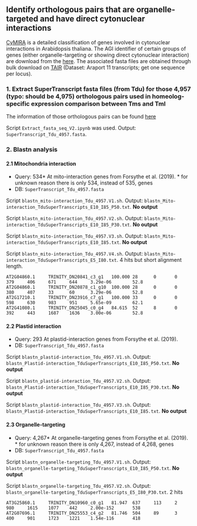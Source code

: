 ## Identify orthologous pairs that are organelle-targeted and have direct cytonuclear interactions

[CyMIRA](http://cymira.colostate.edu/) is a detailed classification of genes involved in cytonuclear interactions in Arabidopsis thaliana. The AGI identifier of certain groups of genes (either organelle-targeting or showing direct cytonuclear interaction) are download from the [here](http://cymira.colostate.edu/). The associated fasta files are obtained through bulk download on [TAIR](https://www.arabidopsis.org/tools/bulk/sequences/index.jsp) (Dataset: Araport 11 transcripts; get one sequence per locus).

### 1. Extract SuperTranscript fasta files (from Tdu) for those 4,957 (typo: should be 4,975) orthologous pairs used in homeolog-specific expression comparison between Tms and Tml

The information of those orthologous pairs can be found [here](https://github.com/GatorShan/Tragopogon-Inflorescence-RNA-seq-Analysis/tree/master/Polyploid_alignment/Homeolog-specific-expression_Tms-Tml_Compare)

Script `Extract_fasta_seq_V2.ipynb` was used. Output: `SuperTranscript_Tdu_4957.fasta`.

### 2. Blastn analysis
#### 2.1 Mitochondria interaction

  - Query: 534* At mito-interaction genes from Forsythe et al. (2019). * for unknown reason there is only 534, instead of 535, genes
  - DB: `SuperTranscript_Tdu_4957.fasta`

Script `blastn_mito-interaction_Tdu_4957.V1.sh`. Output: `blastn_Mito-interaction_TduSuperTranscripts_E10_I85_P50.txt`. **No output**

Script `blastn_mito-interaction_Tdu_4957.V2.sh`. Output: `blastn_Mito-interaction_TduSuperTranscripts_E10_I85_P30.txt`. **No output**

Script `blastn_mito-interaction_Tdu_4957.V3.sh`. Output: `blastn_Mito-interaction_TduSuperTranscripts_E10_I85.txt`. **No output**

Script `blastn_mito-interaction_Tdu_4957.V4.sh`. Output: `blastn_Mito-interaction_TduSuperTranscripts_E5_I80.txt`. 4 hits but short alignment length.
```
AT2G04860.1     TRINITY_DN20841_c3_g1   100.000 28      0       0       379     406     671     644     3.29e-06        52.8
AT2G04860.1     TRINITY_DN20878_c1_g10  100.000 28      0       0       380     407     33      60      3.29e-06        52.8
AT2G17210.1     TRINITY_DN23916_c7_g1   100.000 33      0       0       598     630     983     951     5.65e-09        62.1
AT2G41080.1     TRINITY_DN25045_c0_g4   84.615  52      8       0       392     443     1687    1636    3.00e-06        52.8
```

#### 2.2 Plastid interaction

  - Query: 293 At plastid-interaction genes from Forsythe et al. (2019).
  - DB: `SuperTranscript_Tdu_4957.fasta`

Script `blastn_plastid-interaction_Tdu_4957.V1.sh`. Output: `blastn_Plastid-interaction_TduSuperTranscripts_E10_I85_P50.txt`. **No output**

Script `blastn_plastid-interaction_Tdu_4957.V2.sh`. Output: `blastn_Plastid-interaction_TduSuperTranscripts_E10_I85_P30.txt`. **No output**

Script `blastn_plastid-interaction_Tdu_4957.V3.sh`. Output: `blastn_Plastid-interaction_TduSuperTranscripts_E10_I85.txt`. **No output**

#### 2.3 Organelle-targeting

  - Query: 4,267* At organelle-targeting genes from Forsythe et al. (2019). * for unknown reason there is only 4,267, instead of 4,268, genes
  - DB: `SuperTranscript_Tdu_4957.fasta`

Script `blastn_organelle-targeting_Tdu_4957.V1.sh`. Output: `blastn_organelle-targeting_TduSuperTranscripts_E10_I85_P50.txt`. **No output**

Script `blastn_organelle-targeting_Tdu_4957.V2.sh`. Output: `blastn_organelle-targeting_TduSuperTranscripts_E5_I80_P30.txt`. 2 hits
```
AT3G25860.1     TRINITY_DN10960_c0_g1   81.947  637     113     2       980     1615    1077    442     2.00e-152       538
AT2G07696.1     TRINITY_DN25553_c4_g2   81.746  504     89      3       400     901     1723    1221    1.54e-116       418
```
  
  
  
  
  
  

